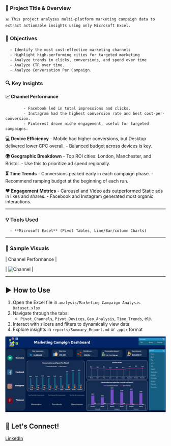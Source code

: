 ### 📌 Project Title & Overview

    📊 This project analyzes multi-platform marketing campaign data to extract actionable insights using only Microsoft Excel.

### 🎯 Objectives

      - Identify the most cost-effective marketing channels
      - Highlight high-performing cities for targeted marketing
      - Analyze trends in clicks, conversions, and spend over time
      - Analyze CTR over time.
      - Analyze Conversation Per Campaign.
      
### 🔍 Key Insights

   **📈 Channel Performance**
   
            - Facebook led in total impressions and clicks.
            - Instagram had the highest conversion rate and best cost-per-conversion.
            - Pinterest drove niche engagement, useful for targeted campaigns.

   **💻 Device Efficiency**
            - Mobile had higher conversions, but Desktop delivered lower CPC overall.
            - Balanced budget across devices is key.

   **🌍 Geographic Breakdown**
            - Top ROI cities: London, Manchester, and Bristol.
            - Use this to prioritize ad spend regionally.

   **⏳ Time Trends**
            - Conversions peaked early in each campaign phase.
            - Recommend ramping budget at the beginning of each run.

   **❤️ Engagement Metrics**
            - Carousel and Video ads outperformed Static ads in likes and shares.
            - Facebook and Instagram generated most organic interactions.

---

### 💡 Tools Used

      - **Microsoft Excel** (Pivot Tables, Line/Bar/column Charts)

---

### 📸 Sample Visuals

| Channel Performance | 

| ![Channel](screenshots/channel_performance_chart.png) | 

---

## ▶️ How to Use

1. Open the Excel file in `analysis/Marketing Campaign Analysis Dataset.xlsx`
2. Navigate through the tabs:
   - `Pivot_Channels`, `Pivot_Devices`, `Geo_Analysis`, `Time_Trends`, etc.
3. Interact with slicers and filters to dynamically view data
4. Explore insights in `reports/Summary_Report.md` or `.pptx` format




![image alt](https://github.com/Ahmed-Issa-hub/Excel-Marketing-Dashboard/blob/main/Data/Main%20Dashboard.png?raw=true)




## 👤 Let's Connect!

[LinkedIn](https://www.linkedin.com/in/ahmed-eissa-837691a1/) 
